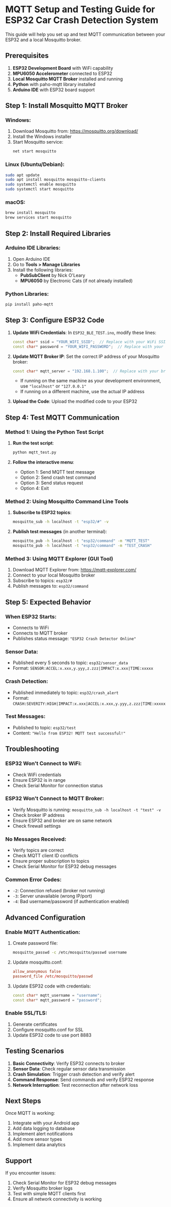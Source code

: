 # MQTT Setup and Testing Guide for ESP32 Car Crash Detection System

This guide will help you set up and test MQTT communication between your ESP32 and a local Mosquitto broker.

## Prerequisites

1. **ESP32 Development Board** with WiFi capability
2. **MPU6050 Accelerometer** connected to ESP32
3. **Local Mosquitto MQTT Broker** installed and running
4. **Python** with paho-mqtt library installed
5. **Arduino IDE** with ESP32 board support

## Step 1: Install Mosquitto MQTT Broker

### Windows:
1. Download Mosquitto from: https://mosquitto.org/download/
2. Install the Windows installer
3. Start Mosquitto service:
   ```cmd
   net start mosquitto
   ```

### Linux (Ubuntu/Debian):
```bash
sudo apt update
sudo apt install mosquitto mosquitto-clients
sudo systemctl enable mosquitto
sudo systemctl start mosquitto
```

### macOS:
```bash
brew install mosquitto
brew services start mosquitto
```

## Step 2: Install Required Libraries

### Arduino IDE Libraries:
1. Open Arduino IDE
2. Go to **Tools > Manage Libraries**
3. Install the following libraries:
   - **PubSubClient** by Nick O'Leary
   - **MPU6050** by Electronic Cats (if not already installed)

### Python Libraries:
```bash
pip install paho-mqtt
```

## Step 3: Configure ESP32 Code

1. **Update WiFi Credentials**: In `ESP32_BLE_TEST.ino`, modify these lines:
   ```cpp
   const char* ssid = "YOUR_WIFI_SSID";  // Replace with your WiFi SSID
   const char* password = "YOUR_WIFI_PASSWORD";  // Replace with your WiFi password
   ```

2. **Update MQTT Broker IP**: Set the correct IP address of your Mosquitto broker:
   ```cpp
   const char* mqtt_server = "192.168.1.100";  // Replace with your broker IP
   ```
   - If running on the same machine as your development environment, use `"localhost"` or `"127.0.0.1"`
   - If running on a different machine, use the actual IP address

3. **Upload the Code**: Upload the modified code to your ESP32

## Step 4: Test MQTT Communication

### Method 1: Using the Python Test Script

1. **Run the test script**:
   ```bash
   python mqtt_test.py
   ```

2. **Follow the interactive menu**:
   - Option 1: Send MQTT test message
   - Option 2: Send crash test command
   - Option 3: Send status request
   - Option 4: Exit

### Method 2: Using Mosquitto Command Line Tools

1. **Subscribe to ESP32 topics**:
   ```bash
   mosquitto_sub -h localhost -t "esp32/#" -v
   ```

2. **Publish test messages** (in another terminal):
   ```bash
   mosquitto_pub -h localhost -t "esp32/command" -m "MQTT_TEST"
   mosquitto_pub -h localhost -t "esp32/command" -m "TEST_CRASH"
   ```

### Method 3: Using MQTT Explorer (GUI Tool)

1. Download MQTT Explorer from: https://mqtt-explorer.com/
2. Connect to your local Mosquitto broker
3. Subscribe to topics: `esp32/#`
4. Publish messages to: `esp32/command`

## Step 5: Expected Behavior

### When ESP32 Starts:
- Connects to WiFi
- Connects to MQTT broker
- Publishes status message: `"ESP32 Crash Detector Online"`

### Sensor Data:
- Published every 5 seconds to topic: `esp32/sensor_data`
- Format: `SENSOR:ACCEL:x.xxx,y.yyy,z.zzz|IMPACT:x.xxx|TIME:xxxxx`

### Crash Detection:
- Published immediately to topic: `esp32/crash_alert`
- Format: `CRASH:SEVERITY:HIGH|IMPACT:x.xxx|ACCEL:x.xxx,y.yyy,z.zzz|TIME:xxxxx`

### Test Messages:
- Published to topic: `esp32/test`
- Content: `"Hello from ESP32! MQTT test successful!"`

## Troubleshooting

### ESP32 Won't Connect to WiFi:
- Check WiFi credentials
- Ensure ESP32 is in range
- Check Serial Monitor for connection status

### ESP32 Won't Connect to MQTT Broker:
- Verify Mosquitto is running: `mosquitto_sub -h localhost -t "test" -v`
- Check broker IP address
- Ensure ESP32 and broker are on same network
- Check firewall settings

### No Messages Received:
- Verify topics are correct
- Check MQTT client ID conflicts
- Ensure proper subscription to topics
- Check Serial Monitor for ESP32 debug messages

### Common Error Codes:
- `-2`: Connection refused (broker not running)
- `-3`: Server unavailable (wrong IP/port)
- `-4`: Bad username/password (if authentication enabled)

## Advanced Configuration

### Enable MQTT Authentication:
1. Create password file:
   ```bash
   mosquitto_passwd -c /etc/mosquitto/passwd username
   ```

2. Update mosquitto.conf:
   ```conf
   allow_anonymous false
   password_file /etc/mosquitto/passwd
   ```

3. Update ESP32 code with credentials:
   ```cpp
   const char* mqtt_username = "username";
   const char* mqtt_password = "password";
   ```

### Enable SSL/TLS:
1. Generate certificates
2. Configure mosquitto.conf for SSL
3. Update ESP32 code to use port 8883

## Testing Scenarios

1. **Basic Connectivity**: Verify ESP32 connects to broker
2. **Sensor Data**: Check regular sensor data transmission
3. **Crash Simulation**: Trigger crash detection and verify alert
4. **Command Response**: Send commands and verify ESP32 response
5. **Network Interruption**: Test reconnection after network loss

## Next Steps

Once MQTT is working:
1. Integrate with your Android app
2. Add data logging to database
3. Implement alert notifications
4. Add more sensor types
5. Implement data analytics

## Support

If you encounter issues:
1. Check Serial Monitor for ESP32 debug messages
2. Verify Mosquitto broker logs
3. Test with simple MQTT clients first
4. Ensure all network connectivity is working
